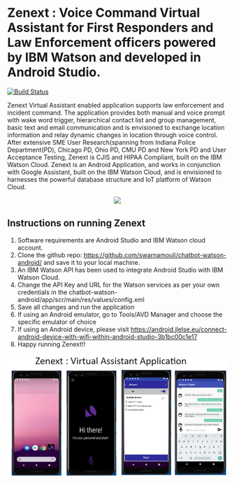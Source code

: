 # Zenext : Voice Command Virtual Assistant for First Responders and Law Enforcement officers powered by IBM Watson and developed in Android Studio.

[![Build Status](https://travis-ci.org/IBM-Cloud/chatbot-watson-android.svg?branch=master)](https://travis-ci.org/IBM-Cloud/chatbot-watson-android)

Zenext Virtual Assistant enabled application supports law enforcement and incident command.
The application provides both manual and voice prompt with wake word trigger, hierarchical contact list and group management, basic text and email communication and is envisioned to exchange location information and relay dynamic changes in location through voice control.
After extensive SME User Research(spanning from Indiana Police Department(PD), Chicago PD, Ohio PD, CMU PD and New York PD and User Acceptance Testing, Zenext is CJIS and HIPAA Compliant, built on the IBM Watson Cloud.
Zenext is an Android Application, and works in conjunction with Google Assistant, built on the IBM Watson Cloud, and is envisioned to harnesses the powerful database structure and IoT platform of Watson Cloud.

<p align="center"><img src="images/architecture.png"/></p>

## Instructions on running Zenext
1. Software requirements are Android Studio and IBM Watson cloud account.  
2. Clone the github repo: https://github.com/swarnamouli/chatbot-watson-android/ and save it to your local machine.
3. An IBM Watson API has been used to integrate Android Studio with IBM Watson Cloud. 
4. Change the API Key and URL for the Watson services as per your own credentials in the chatbot-watson-android/app/scr/main/res/values/config.xml
5. Save all changes and run the application
6. If using an Android emulator, go to Tools/AVD Manager and choose the specific emulator of choice
7. If using an Android device, please visit https://android.jlelse.eu/connect-android-device-with-wifi-within-android-studio-3b1bc00c1e17
8. Happy running Zenext!!

<p align="center"><img src="images/Zenext.JPG" width="600" /></p>

